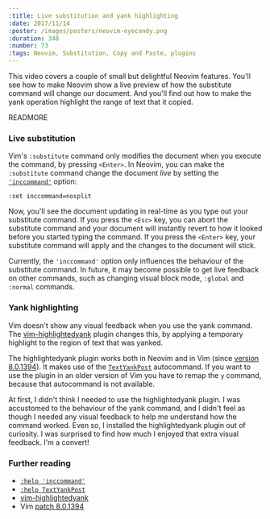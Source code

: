 ```yaml
---
:title: Live substitution and yank highlighting
:date: 2017/11/14
:poster: /images/posters/neovim-eyecandy.png
:duration: 348
:number: 73
:tags: Neovim, Substitution, Copy and Paste, plugins
---
```


This video covers a couple of small but delightful Neovim features.
You'll see how to make Neovim show a live preview of how the substitute command will change our document.
And you'll find out how to make the yank operation highlight the range of text that it copied.

READMORE

### Live substitution

Vim's `:substitute` command only modifies the document when you execute the command, by pressing `<Enter>`.
In Neovim, you can make the `:substitute` command change the document *live* by setting the [`'inccommand'`][inccommand] option:

    :set inccommand=nosplit

Now, you'll see the document updating in real-time as you type out your substitute command.
If you press the `<Esc>` key, you can abort the substitute command and your document will instantly revert to how it looked before you started typing the command.
If you press the `<Enter>` key, your substitute command will apply and the changes to the document will stick.

Currently, the `'inccommand'` option only influences the behaviour of the substitute command.
In future, it may become possible to get live feedback on other commands, such as changing visual block mode, `:global` and `:normal` commands.

### Yank highlighting

Vim doesn't show any visual feedback when you use the yank command.
The [vim-highlightedyank][hly] plugin changes this, by applying a temporary highlight to the region of text that was yanked.

The highlightedyank plugin works both in Neovim and in Vim (since [version 8.0.1394][1394]).
It makes use of the [`TextYankPost`][TextYankPost] autocommand.
If you want to use the plugin in an older version of Vim you have to remap the `y` command, because that autocommand is not available.

At first, I didn't think I needed to use the highlightedyank plugin.
I was accustomed to the behaviour of the yank command, and I didn't feel as though I needed any visual feedback to help me understand how the command worked.
Even so, I installed the highlightedyank plugin out of curiosity.
I was surprised to find how much I enjoyed that extra visual feedback.
I'm a convert!

### Further reading

* [`:help 'inccommand'`][inccommand]
* [`:help TextYankPost`][TextYankPost]
* [vim-highlightedyank][hly]
* Vim [patch 8.0.1394][1394]

[inccommand]: https://neovim.io/doc/user/options.html#%27inccommand%27
[hly]: https://github.com/machakann/vim-highlightedyank
[TextYankPost]: https://neovim.io/doc/user/autocmd.html#TextYankPost
[1394]: https://github.com/vim/vim/commit/7e1652c63c96585b9e2235c195a3c322b1f11595

